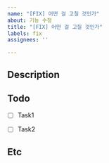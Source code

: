 ```yaml
---
name: "[FIX] 어떤 걸 고칠 것인가"
about: 기능 수정
title: "[FIX] 어떤 걸 고칠 것인가"
labels: fix
assignees: ''

---
```


## Description


## Todo

- [ ] Task1
- [ ] Task2


## Etc

